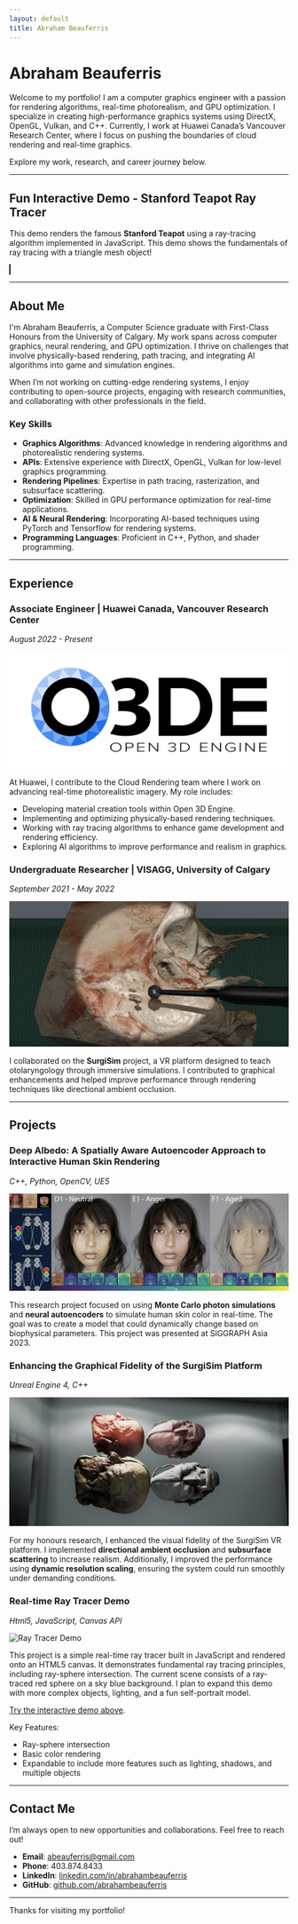 ```yaml
---
layout: default
title: Abraham Beauferris
---
```


# Abraham Beauferris

Welcome to my portfolio! I am a computer graphics engineer with a passion for rendering algorithms, real-time photorealism, and GPU optimization. I specialize in creating high-performance graphics systems using DirectX, OpenGL, Vulkan, and C++. Currently, I work at Huawei Canada’s Vancouver Research Center, where I focus on pushing the boundaries of cloud rendering and real-time graphics.

Explore my work, research, and career journey below.

---

## Fun Interactive Demo - Stanford Teapot Ray Tracer

This demo renders the famous **Stanford Teapot** using a ray-tracing algorithm implemented in JavaScript. This demo shows the fundamentals of ray tracing with a triangle mesh object!

<div>
  <canvas id="raytracer" width="400" height="300" style="border:1px solid #000000;"></canvas>
</div>

<script>
  const canvas = document.getElementById("raytracer");
  const ctx = canvas.getContext("2d");
  const width = canvas.width;
  const height = canvas.height;

  let vertices = [];
  let faces = [];

  // Parse the OBJ file manually
  fetch('assets/teapot.obj')
    .then(response => response.text())
    .then(text => {
      const lines = text.split('\n');
      
      for (let line of lines) {
        line = line.trim();
        if (line.startsWith('v ')) {
          const [, x, y, z] = line.split(/\s+/).map(parseFloat);
          vertices.push([x, y, z]);
        } else if (line.startsWith('f ')) {
          const [, v1, v2, v3] = line.split(/\s+/).map(v => parseInt(v) - 1);
          faces.push([v1, v2, v3]);
        }
      }

      rayTrace();
    });

  function rayTrace() {
    const imageData = ctx.createImageData(width, height);
    const data = imageData.data;

    for (let y = 0; y < height; y++) {
      for (let x = 0; x < width; x++) {
        const color = computeRayColor(x, y);
        const index = (x + y * width) * 4;
        data[index + 0] = color[0]; // R
        data[index + 1] = color[1]; // G
        data[index + 2] = color[2]; // B
        data[index + 3] = 255;      // A
      }
    }

    ctx.putImageData(imageData, 0, 0);
  }

  function computeRayColor(x, y) {
    const rayOrigin = [0, 0, -5]; // Camera position
    const rayDirection = [
      (x / width) * 2 - 1, // Map pixel to NDC space [-1, 1]
      (y / height) * 2 - 1,
      1 // Looking along positive z-axis
    ];

    let closestHit = null;

    // Check ray intersection with each triangle in the teapot
    for (let i = 0; i < faces.length; i++) {
      const [v1, v2, v3] = faces[i].map(idx => vertices[idx]);
      const hit = intersectRayTriangle(rayOrigin, rayDirection, v1, v2, v3);
      if (hit && (!closestHit || hit.t < closestHit.t)) {
        closestHit = hit;
      }
    }

    if (closestHit) {
      return [255, 0, 0]; // Hit teapot, return red
    } else {
      return [135, 206, 235]; // Background sky blue
    }
  }

  // Ray-Triangle Intersection function (Möller–Trumbore)
  function intersectRayTriangle(origin, direction, v0, v1, v2) {
    const epsilon = 0.000001;
    const edge1 = subtract(v1, v0);
    const edge2 = subtract(v2, v0);
    const h = cross(direction, edge2);
    const a = dot(edge1, h);

    if (a > -epsilon && a < epsilon) return null; // Parallel ray

    const f = 1.0 / a;
    const s = subtract(origin, v0);
    const u = f * dot(s, h);

    if (u < 0.0 || u > 1.0) return null;

    const q = cross(s, edge1);
    const v = f * dot(direction, q);

    if (v < 0.0 || u + v > 1.0) return null;

    const t = f * dot(edge2, q); // Intersection point is found

    if (t > epsilon) return { t }; // Ray intersection

    return null;
  }

  // Vector Math Helper Functions
  function subtract(v1, v2) {
    return [v1[0] - v2[0], v1[1] - v2[1], v1[2] - v2[2]];
  }

  function dot(v1, v2) {
    return v1[0] * v2[0] + v1[1] * v2[1] + v1[2] * v2[2];
  }

  function cross(v1, v2) {
    return [
      v1[1] * v2[2] - v1[2] * v2[1],
      v1[2] * v2[0] - v1[0] * v2[2],
      v1[0] * v2[1] - v1[1] * v2[0]
    ];
  }
</script>

---

## About Me

I'm Abraham Beauferris, a Computer Science graduate with First-Class Honours from the University of Calgary. My work spans across computer graphics, neural rendering, and GPU optimization. I thrive on challenges that involve physically-based rendering, path tracing, and integrating AI algorithms into game and simulation engines.

When I’m not working on cutting-edge rendering systems, I enjoy contributing to open-source projects, engaging with research communities, and collaborating with other professionals in the field.

### Key Skills
- **Graphics Algorithms**: Advanced knowledge in rendering algorithms and photorealistic rendering systems.
- **APIs**: Extensive experience with DirectX, OpenGL, Vulkan for low-level graphics programming.
- **Rendering Pipelines**: Expertise in path tracing, rasterization, and subsurface scattering.
- **Optimization**: Skilled in GPU performance optimization for real-time applications.
- **AI & Neural Rendering**: Incorporating AI-based techniques using PyTorch and Tensorflow for rendering systems.
- **Programming Languages**: Proficient in C++, Python, and shader programming.

---

## Experience

### Associate Engineer | Huawei Canada, Vancouver Research Center  
_August 2022 - Present_

![O3DE Logo](assets/images/o3de.png)

At Huawei, I contribute to the Cloud Rendering team where I work on advancing real-time photorealistic imagery. My role includes:
- Developing material creation tools within Open 3D Engine.
- Implementing and optimizing physically-based rendering techniques.
- Working with ray tracing algorithms to enhance game development and rendering efficiency.
- Exploring AI algorithms to improve performance and realism in graphics.

### Undergraduate Researcher | VISAGG, University of Calgary  
_September 2021 - May 2022_

![Surgisim Picture](assets/images/surgisim-platform-1.png)

I collaborated on the **SurgiSim** project, a VR platform designed to teach otolaryngology through immersive simulations. I contributed to graphical enhancements and helped improve performance through rendering techniques like directional ambient occlusion.

---

## Projects

### Deep Albedo: A Spatially Aware Autoencoder Approach to Interactive Human Skin Rendering  
_C++, Python, OpenCV, UE5_

![Deep Albedo Project](assets/images/deep-albedo.png)

This research project focused on using **Monte Carlo photon simulations** and **neural autoencoders** to simulate human skin color in real-time. The goal was to create a model that could dynamically change based on biophysical parameters. This project was presented at SIGGRAPH Asia 2023.

### Enhancing the Graphical Fidelity of the SurgiSim Platform  
_Unreal Engine 4, C++_

![Honours Project](assets/images/surgisim-platform-2.png)

For my honours research, I enhanced the visual fidelity of the SurgiSim VR platform. I implemented **directional ambient occlusion** and **subsurface scattering** to increase realism. Additionally, I improved the performance using **dynamic resolution scaling**, ensuring the system could run smoothly under demanding conditions.

### Real-time Ray Tracer Demo  
_Html5, JavaScript, Canvas API_

![Ray Tracer Demo](assets/images/raytracer-project.png)

This project is a simple real-time ray tracer built in JavaScript and rendered onto an HTML5 canvas. It demonstrates fundamental ray tracing principles, including ray-sphere intersection. The current scene consists of a ray-traced red sphere on a sky blue background. I plan to expand this demo with more complex objects, lighting, and a fun self-portrait model.

[Try the interactive demo above](#fun-interactive-demo-simple-ray-tracer).

Key Features:
- Ray-sphere intersection
- Basic color rendering
- Expandable to include more features such as lighting, shadows, and multiple objects

---

## Contact Me

I’m always open to new opportunities and collaborations. Feel free to reach out!

- **Email**: [abeauferris@gmail.com](mailto:abeauferris@gmail.com)  
- **Phone**: 403.874.8433  
- **LinkedIn**: [linkedin.com/in/abrahambeauferris](https://linkedin.com/in/abrahambeauferris)  
- **GitHub**: [github.com/abrahambeauferris](https://github.com/abrahambeauferris)

---

Thanks for visiting my portfolio!